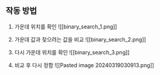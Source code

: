 
## 작동 방법

1. 가운데 위치를 확인
 ![[binary_search_1.png]]

 2. 가운데 값과 찾으려는 값을 비교
![[binary_search_2.png]]


3. 다시 가운데 위치를 확인
![[binary_search_3.png]]


4. 비교 후 다시 정함
![[Pasted image 20240319030913.png]]